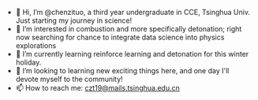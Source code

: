 - 👋 Hi, I’m @chenzituo, a third year undergraduate in CCE, Tsinghua Univ. Just starting my journey in science!
- 👀 I’m interested in combustion and more specifically detonation; right now searching for chance to integrate data science into physics explorations
- 🌱 I’m currently learning reinforce learning and detonation for this winter holiday.
- 💞️ I’m looking to learning new exciting things here, and one day I'll devote myself to the community!
- 📫 How to reach me: czt19@mails.tsinghua.edu.cn

<!---
chenzituo/chenzituo is a ✨ special ✨ repository because its `README.md` (this file) appears on your GitHub profile.
You can click the Preview link to take a look at your changes.
--->
